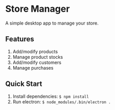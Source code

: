 # Store Manager
A simple desktop app to manage your store.

## Features

1. Add/modify products
2. Manage product stocks
3. Add/modify customers
4. Manage purchases

## Quick Start

1. Install dependencies: `$ npm install`
2. Run electron: `$ node_modules/.bin/electron .`
